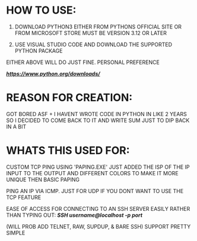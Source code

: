 # HOW TO USE:
1. DOWNLOAD PYTHON3 EITHER FROM PYTHONS OFFICIAL SITE OR FROM MICROSOFT STORE MUST BE VERSION 3.12 OR LATER

2. USE VISUAL STUDIO CODE AND DOWNLOAD THE SUPPORTED PYTHON PACKAGE

EITHER ABOVE WILL DO JUST FINE. PERSONAL PREFERENCE 

_**https://www.python.org/downloads/**_

# REASON FOR CREATION:
GOT BORED ASF + I HAVENT WROTE CODE IN PYTHON IN LIKE 2 YEARS SO I DECIDED TO COME BACK TO IT AND WRITE SUM JUST TO DIP BACK IN A BIT

# WHATS THIS USED FOR:
CUSTOM TCP PING USING 'PAPING.EXE' JUST ADDED THE ISP OF THE IP INPUT TO THE OUTPUT AND DIFFERENT COLORS TO MAKE IT MORE UNIQUE THEN BASIC PAPING

PING AN IP VIA ICMP. JUST FOR UDP IF YOU DONT WANT TO USE THE TCP FEATURE

EASE OF ACCESS FOR CONNECTING TO AN SSH SERVER EASILY RATHER THAN TYPING OUT: 
_**SSH username@localhost -p port**_ 

(WILL PROB ADD TELNET, RAW, SUPDUP, & BARE SSH) SUPPORT PRETTY SIMPLE

